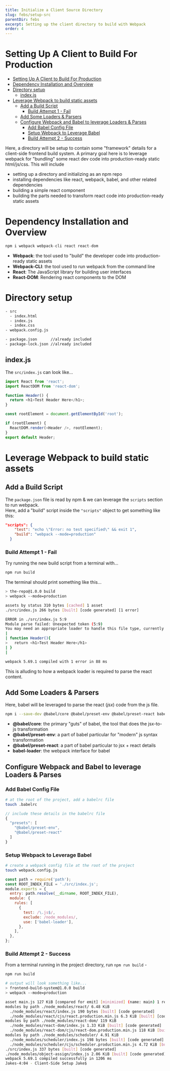 ```yaml
---
title: Initialize a Client Source Directory
slug: febs/setup-src
parentDir: febs
excerpt: Setting up the client directory to build with Webpack
order: 4
---
```


# Setting Up A Client to Build For Production

- [Setting Up A Client to Build For Production](#setting-up-a-client-to-build-for-production)
- [Dependency Installation and Overview](#dependency-installation-and-overview)
- [Directory setup](#directory-setup)
  - [index.js](#indexjs)
- [Leverage Webpack to build static assets](#leverage-webpack-to-build-static-assets)
  - [Add a Build Script](#add-a-build-script)
    - [Build Attempt 1 - Fail](#build-attempt-1---fail)
  - [Add Some Loaders & Parsers](#add-some-loaders--parsers)
  - [Configure Webpack and Babel to leverage Loaders & Parses](#configure-webpack-and-babel-to-leverage-loaders--parses)
    - [Add Babel Config File](#add-babel-config-file)
    - [Setup Webpack to Leverage Babel](#setup-webpack-to-leverage-babel)
    - [Build Attempt 2 - Success](#build-attempt-2---success)

Here, a directory will be setup to contain some "framework" details for a client-side frontend build system.
A primary goal here is to leverage webpack for "bundling" some react dev code into production-ready static html/js/css.
This will include

- setting up a directory and initializing as an npm repo
- installing dependencies like react, webpack, babel, and other related dependencies
- building a simple react component
- building the parts needed to transform react code into production-ready static assets

# Dependency Installation and Overview

```js
npm i webpack webpack-cli react react-dom
```

- **Webpack**: the tool used to "build" the developer code into production-ready static assets
- **Webpack-CLI**: the tool used to run webpack from the command line
- **React**: The JavaScript library for building user interfaces
- **React-DOM**: Rendering react components to the DOM

# Directory setup

```bash
- src
  - index.html
  - index.js
  - index.css
- webpack.config.js

- package.json      //already included
- package-lock.json //already included
```

## index.js

The `src/index.js` can look like...

```js
import React from 'react';
import ReactDOM from 'react-dom';

function Header() {
  return <h1>Test Header Here</h1>;
}

const rootElement = document.getElementById('root');

if (rootElement) {
  ReactDOM.render(<Header />, rootElement);
}
export default Header;
```

# Leverage Webpack to build static assets

## Add a Build Script

The `package.json` file is read by npm & we can leverage the `scripts` section to run webpack.  
Here, add a "build" script inside the `"scripts"` object to get something like this:

```json
"scripts": {
    "test": "echo \"Error: no test specified\" && exit 1",
    "build": "webpack --mode=production"
  }
```

### Build Attempt 1 - Fail

Try running the new build script from a terminal with...

```bash
npm run build
```

The terminal should print something like this...

```bash
> the-repo@1.0.0 build
> webpack --mode=production

assets by status 310 bytes [cached] 1 asset
./src/index.js 266 bytes [built] [code generated] [1 error]

ERROR in ./src/index.js 5:9
Module parse failed: Unexpected token (5:9)
You may need an appropriate loader to handle this file type, currently no loaders are configured to process this file. See https://webpack.js.org/concepts#loaders
|
| function Header(){
>   return <h1>Test Header Here</h1>
| }
|

webpack 5.69.1 compiled with 1 error in 88 ms
```

This is alluding to how a webpack loader is required to parse the react content.

## Add Some Loaders & Parsers

Here, babel will be leveraged to parse the react (_jsx_) code from the js file.

```bash
npm i --save-dev @babel/core @babel/preset-env @babel/preset-react babel-loader
```

- **@babel/core**: the primary "guts" of babel, the tool that does the jsx-to-js transformation
- **@babel/preset-env**: a part of babel particular for "modern" js syntax transformation
- **@babel/preset-react**: a part of babel particular to jsx + react details
- **babel-loader**: the webpack interface for babel

## Configure Webpack and Babel to leverage Loaders & Parses

### Add Babel Config File

```bash
# at the root of the project, add a babelrc file
touch .babelrc
```

```js
// include these details in the babelrc file
{
  "presets": [
    "@babel/preset-env",
    "@babel/preset-react"
  ]
}
```

### Setup Webpack to Leverage Babel

```bash
# create a webpack config file at the root of the project
touch webpack.config.js
```

```js
const path = require('path');
const ROOT_INDEX_FILE = './src/index.js';
module.exports = {
  entry: path.resolve(__dirname, ROOT_INDEX_FILE),
  module: {
    rules: [
      {
        test: /\.js$/,
        exclude: /node_modules/,
        use: ['babel-loader'],
      },
    ],
  },
};
```

### Build Attempt 2 - Success

From a terminal running in the project directory, run `npm run build` -

```bash
npm run build

# output will look something like...
> frontend-build-system@1.0.0 build
> webpack --mode=production

asset main.js 127 KiB [compared for emit] [minimized] (name: main) 1 related asset
modules by path ./node_modules/react/ 6.48 KiB
  ./node_modules/react/index.js 190 bytes [built] [code generated]
  ./node_modules/react/cjs/react.production.min.js 6.3 KiB [built] [code generated]
modules by path ./node_modules/react-dom/ 119 KiB
  ./node_modules/react-dom/index.js 1.33 KiB [built] [code generated]
  ./node_modules/react-dom/cjs/react-dom.production.min.js 118 KiB [built] [code generated]
modules by path ./node_modules/scheduler/ 4.91 KiB
  ./node_modules/scheduler/index.js 198 bytes [built] [code generated]
  ./node_modules/scheduler/cjs/scheduler.production.min.js 4.72 KiB [built] [code generated]
./src/index.js 337 bytes [built] [code generated]
./node_modules/object-assign/index.js 2.06 KiB [built] [code generated]
webpack 5.69.1 compiled successfully in 1206 ms
Jakes-4:04 - Client-Side Setup Jake$
```

